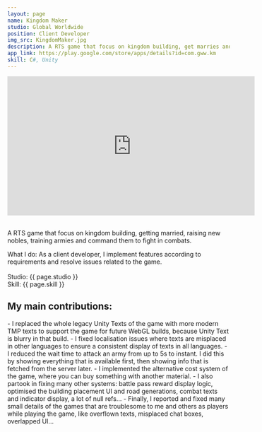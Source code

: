```yaml
---
layout: page
name: Kingdom Maker
studio: Global Worldwide
position: Client Developer
img_src: KingdomMaker.jpg
description: A RTS game that focus on kingdom building, get marries and raise new nobles, train armies and command them to fight in combats. 
app_link: https://play.google.com/store/apps/details?id=com.gww.km
skill: C#, Unity
---
```

<div>
<iframe style="display: block;margin: auto; border: none" width="560" height="315" src="https://www.youtube.com/embed/soZEDN2-jfk?si=5HAtmzqHzCXkTK6D" title="YouTube video player" allow="accelerometer; autoplay; clipboard-write; encrypted-media; gyroscope; picture-in-picture; web-share" referrerpolicy="strict-origin-when-cross-origin" allowfullscreen></iframe><br/>

A RTS game that focus on kingdom building, getting married, raising new nobles, training armies and command them to fight in combats.
</div>

What I do: As a client developer, I implement features according to requirements and resolve issues related to the game.<br/><br/>
Studio: {{ page.studio }} <br/>
Skill: {{ page.skill }}

<h2>My main contributions:</h2>
- I replaced the whole legacy Unity Texts of the game with more modern TMP texts to support the game for future WebGL builds, because Unity Text is blurry in that build.
- I fixed localisation issues where texts are misplaced in other languages to ensure a consistent display of texts in all languages.
- I reduced the wait time to attack an army from up to 5s to instant. I did this by showing everything that is available first, then showing info that is fetched from the server later.
- I implemented the alternative cost system of the game, where you can buy something with another material.
- I also partook in fixing many other systems: battle pass reward display logic, optimised the building placement UI and road generations, combat texts and indicator display, a lot of null refs...
- Finally, I reported and fixed many small details of the games that are troublesome to me and others as players while playing the game, like overflown texts, misplaced chat boxes, overlapped UI...